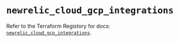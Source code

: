 # `newrelic_cloud_gcp_integrations`

Refer to the Terraform Registory for docs: [`newrelic_cloud_gcp_integrations`](https://www.terraform.io/docs/providers/newrelic/r/cloud_gcp_integrations).
